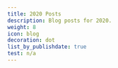 ```yaml
---
title: 2020 Posts
description: Blog posts for 2020.
weight: 8
icon: blog
decoration: dot
list_by_publishdate: true
test: n/a
---
```

